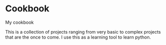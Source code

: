 # Cookbook
My cookbook

This is a collection of projects ranging from very basic to complex projects that are the once to 
come. I use this as a learning tool to learn python.
